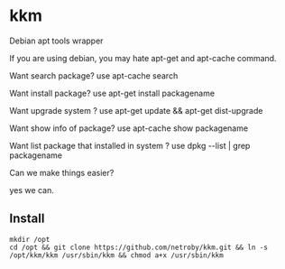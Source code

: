 kkm
===

Debian apt tools wrapper

If you are using debian, you may hate apt-get and apt-cache command.

Want search package? use apt-cache search

Want install package? use apt-get install packagename

Want upgrade system ? use apt-get update && apt-get dist-upgrade

Want show info of package? use apt-cache show packagename

Want list package that installed in system ? use dpkg --list | grep packagename

Can we make things easier?

yes we can.

Install
---------
```
mkdir /opt
cd /opt && git clone https://github.com/netroby/kkm.git && ln -s /opt/kkm/kkm /usr/sbin/kkm && chmod a+x /usr/sbin/kkm
```


